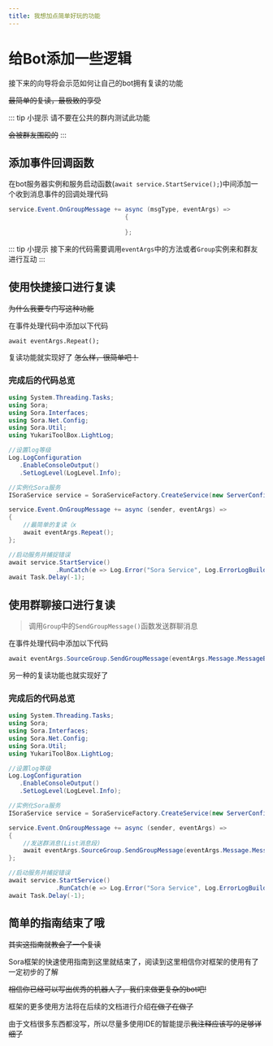 ```yaml
---
title: 我想加点简单好玩的功能
---
```


# 给Bot添加一些逻辑

接下来的向导将会示范如何让自己的bot拥有复读的功能 

~~最简单的复读，最极致的享受~~

::: tip 小提示
请不要在公共的群内测试此功能

~~会被群友围殴的~~
:::

## 添加事件回调函数

在bot服务器实例和服务启动函数(`await service.StartService();`)中间添加一个收到消息事件的回调处理代码

```csharp
service.Event.OnGroupMessage += async (msgType, eventArgs) =>
                                {
                                    
                                };
```

::: tip 小提示
接下来的代码需要调用`eventArgs`中的方法或者`Group`实例来和群友进行互动
::: 

## 使用快捷接口进行复读

~~为什么我要专门写这种功能~~

在事件处理代码中添加以下代码

```
await eventArgs.Repeat();
```

复读功能就实现好了 ~~怎么样，很简单吧！~~

### 完成后的代码总览

```csharp
using System.Threading.Tasks;
using Sora;
using Sora.Interfaces;
using Sora.Net.Config;
using Sora.Util;
using YukariToolBox.LightLog;

//设置log等级
Log.LogConfiguration
   .EnableConsoleOutput()
   .SetLogLevel(LogLevel.Info);

//实例化Sora服务
ISoraService service = SoraServiceFactory.CreateService(new ServerConfig());

service.Event.OnGroupMessage += async (sender, eventArgs) =>
{
    //最简单的复读（x
    await eventArgs.Repeat();
};

//启动服务并捕捉错误
await service.StartService()
             .RunCatch(e => Log.Error("Sora Service", Log.ErrorLogBuilder(e)));
await Task.Delay(-1);
```

## 使用群聊接口进行复读

> 调用`Group`中的`SendGroupMessage()`函数发送群聊消息

在事件处理代码中添加以下代码

```csharp
await eventArgs.SourceGroup.SendGroupMessage(eventArgs.Message.MessageBody);
```

另一种的复读功能也就实现好了

### 完成后的代码总览

```csharp
using System.Threading.Tasks;
using Sora;
using Sora.Interfaces;
using Sora.Net.Config;
using Sora.Util;
using YukariToolBox.LightLog;

//设置log等级
Log.LogConfiguration
   .EnableConsoleOutput()
   .SetLogLevel(LogLevel.Info);

//实例化Sora服务
ISoraService service = SoraServiceFactory.CreateService(new ServerConfig());

service.Event.OnGroupMessage += async (sender, eventArgs) =>
{
    //发送群消息(List消息段)
    await eventArgs.SourceGroup.SendGroupMessage(eventArgs.Message.MessageBody);
};

//启动服务并捕捉错误
await service.StartService()
             .RunCatch(e => Log.Error("Sora Service", Log.ErrorLogBuilder(e)));
await Task.Delay(-1);
```

## 简单的指南结束了哦

~~其实这指南就教会了一个复读~~

Sora框架的快速使用指南到这里就结束了，阅读到这里相信你对框架的使用有了一定初步的了解

~~相信你已经可以写出优秀的机器人了，我们来做更复杂的bot吧!~~

框架的更多使用方法将在后续的文档进行介绍~~在做了在做了~~

由于文档很多东西都没写，所以尽量多使用IDE的智能提示~~我注释应该写的足够详细了~~